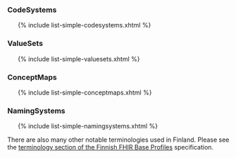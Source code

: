 ### CodeSystems
  
<ul>
{% include list-simple-codesystems.xhtml %}
</ul>

### ValueSets

<ul>
{% include list-simple-valuesets.xhtml %}
</ul>

### ConceptMaps

<ul>
{% include list-simple-conceptmaps.xhtml %}
</ul>

### NamingSystems

<ul>
{% include list-simple-namingsystems.xhtml %}
</ul>

There are also many other notable terminologies used in Finland. Please see the
[terminology section of the Finnish FHIR Base Profiles](https://hl7.fi/fhir/finnish-base-profiles/terminology.html)
specification. 